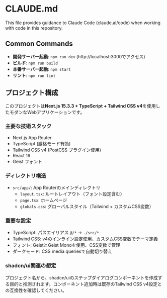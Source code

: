 # CLAUDE.md

This file provides guidance to Claude Code (claude.ai/code) when working with code in this repository.

## Common Commands

- **開発サーバー起動**: `npm run dev` (http://localhost:3000でアクセス)
- **ビルド**: `npm run build`
- **本番サーバー起動**: `npm start`
- **リント**: `npm run lint`

## プロジェクト構成

このプロジェクトは**Next.js 15.3.3 + TypeScript + Tailwind CSS v4**を使用したモダンなWebアプリケーションです。

### 主要な技術スタック
- Next.js App Router
- TypeScript (厳格モード有効)
- Tailwind CSS v4 (PostCSS プラグイン使用)
- React 19
- Geist フォント

### ディレクトリ構造
- `src/app/`: App Routerのメインディレクトリ
  - `layout.tsx`: ルートレイアウト（フォント設定含む）
  - `page.tsx`: ホームページ
  - `globals.css`: グローバルスタイル（Tailwind + カスタムCSS変数）

### 重要な設定
- TypeScript: パスエイリアス `@/*` → `./src/*`
- Tailwind CSS: v4のインライン設定使用、カスタムCSS変数でテーマ定義
- フォント: GeistとGeist Monoを使用、CSS変数で管理
- ダークモード: CSS media queriesで自動切り替え

### shadcn/ui関連の想定
プロジェクト名から、shadcn/uiのステップダイアログコンポーネントを作成する目的と推測されます。コンポーネント追加時は既存のTailwind CSS v4設定との互換性を確認してください。